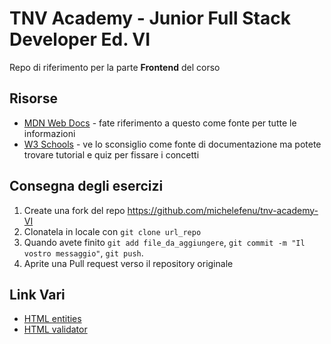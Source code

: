 # TNV Academy - Junior Full Stack Developer Ed. VI

Repo di riferimento per la parte **Frontend** del corso

## Risorse
- [MDN Web Docs](https://developer.mozilla.org/en-US/docs/Web) - fate riferimento a questo come fonte per tutte le informazioni
- [W3 Schools](https://www.w3schools.com/) - ve lo sconsiglio come fonte di documentazione ma potete trovare tutorial e quiz per fissare i concetti

## Consegna degli esercizi
1. Create una fork del repo https://github.com/michelefenu/tnv-academy-VI 
2. Clonatela in locale con `git clone url_repo`
3. Quando avete finito `git add file_da_aggiungere`, `git commit -m "Il vostro messaggio"`, `git push`.
4. Aprite una Pull request verso il repository originale

## Link Vari
- [HTML entities](https://dev.w3.org/html5/html-author/charref)
- [HTML validator](https://validator.w3.org/)
